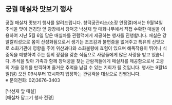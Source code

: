 ## 궁궐 매실차 맛보기 행사

궁궐 매실차 맛보기 행사를 알려드립니다. 창덕궁관리소(소장 안정열)에서는 9월14일 추석을 맞아 연경당 앞 광장에서 창덕궁 낙선재 앞 매화나무에서 직접 수확한 매실을 이용하여 지난 5월 6일 담은 매실차를 관람객에게 제공하는 행사를 진행합니다. 매실은 강알칼리성으로 몸이 산성화됨으로서 생기는 초조감과 불면증을 없애주고 특유의 신맛으로 소화기관에 영향을 주어 위산과다와 소화불량에 효험이 있으며 해독작용이 뛰어나 식중독을 예방하여 주는 등의 장점을 갖춘 식품으로 사람들에게 많은 사랑을 받고 있습니다. 추석을 맞아 가족과 함께 창덕궁을 찾는 관람객들에게 매실차를 제공함으로서 고궁의 가을 정취를 만끽하며 즐거운 추억을 남길 수 있는 기회가 될 것입니다. 행사는 9월14일(일) 오전 09시부터 12시까지 입장하는 관람객을 대상으로 진행됩니다.  
※ 문의전화: 02)3676-3403

[낙선재 앞 매실]  
[매실차 담그기 행사 전경]